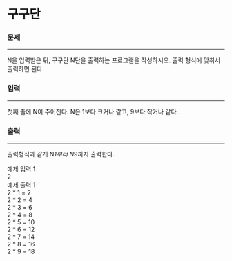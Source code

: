 # 구구단

### 문제

---
N을 입력받은 뒤, 구구단 N단을 출력하는 프로그램을 작성하시오. 출력 형식에 맞춰서 출력하면 된다.

### 입력

---
첫째 줄에 N이 주어진다. N은 1보다 크거나 같고, 9보다 작거나 같다.

### 출력

---
출력형식과 같게 N*1부터 N*9까지 출력한다.

예제 입력 1<br>
2<br>
예제 출력 1<br>
2 * 1 = 2<br>
2 * 2 = 4<br>
2 * 3 = 6<br>
2 * 4 = 8<br>
2 * 5 = 10<br>
2 * 6 = 12<br>
2 * 7 = 14<br>
2 * 8 = 16<br>
2 * 9 = 18<br>